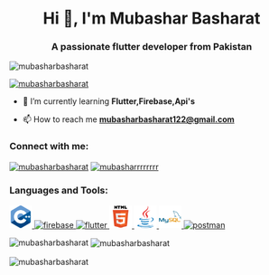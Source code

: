 <h1 align="center">Hi 👋, I'm Mubashar Basharat</h1>
<h3 align="center">A passionate flutter developer from Pakistan</h3>

<p align="left"> <img src="https://komarev.com/ghpvc/?username=mubasharbasharat&label=Profile%20views&color=0e75b6&style=flat" alt="mubasharbasharat" /> </p>

<p align="left"> <a href="https://github.com/ryo-ma/github-profile-trophy"><img src="https://github-profile-trophy.vercel.app/?username=mubasharbasharat" alt="mubasharbasharat" /></a> </p>

- 🌱 I’m currently learning **Flutter,Firebase,Api's**

- 📫 How to reach me **mubasharbasharat122@gmail.com**

<h3 align="left">Connect with me:</h3>
<p align="left">
<a href="https://linkedin.com/in/mubasharbasharat" target="blank"><img align="center" src="https://raw.githubusercontent.com/rahuldkjain/github-profile-readme-generator/master/src/images/icons/Social/linked-in-alt.svg" alt="mubasharbasharat" height="30" width="40" /></a>
<a href="https://instagram.com/mubashar.___" target="blank"><img align="center" src="https://raw.githubusercontent.com/rahuldkjain/github-profile-readme-generator/master/src/images/icons/Social/instagram.svg" alt="mubasharrrrrrrr" height="30" width="40" /></a>
</p>

<h3 align="left">Languages and Tools:</h3>
<p align="left"> <a href="https://www.w3schools.com/cpp/" target="_blank" rel="noreferrer"> <img src="https://raw.githubusercontent.com/devicons/devicon/master/icons/cplusplus/cplusplus-original.svg" alt="cplusplus" width="40" height="40"/> </a> <a href="https://firebase.google.com/" target="_blank" rel="noreferrer"> <img src="https://www.vectorlogo.zone/logos/firebase/firebase-icon.svg" alt="firebase" width="40" height="40"/> </a> <a href="https://flutter.dev" target="_blank" rel="noreferrer"> <img src="https://www.vectorlogo.zone/logos/flutterio/flutterio-icon.svg" alt="flutter" width="40" height="40"/> </a> <a href="https://www.w3.org/html/" target="_blank" rel="noreferrer"> <img src="https://raw.githubusercontent.com/devicons/devicon/master/icons/html5/html5-original-wordmark.svg" alt="html5" width="40" height="40"/> </a> <a href="https://www.java.com" target="_blank" rel="noreferrer"> <img src="https://raw.githubusercontent.com/devicons/devicon/master/icons/java/java-original.svg" alt="java" width="40" height="40"/> </a> <a href="https://www.mysql.com/" target="_blank" rel="noreferrer"> <img src="https://raw.githubusercontent.com/devicons/devicon/master/icons/mysql/mysql-original-wordmark.svg" alt="mysql" width="40" height="40"/> </a> <a href="https://postman.com" target="_blank" rel="noreferrer"> <img src="https://www.vectorlogo.zone/logos/getpostman/getpostman-icon.svg" alt="postman" width="40" height="40"/> </a> </p>

<p><img align="left" src="https://github-readme-stats.vercel.app/api/top-langs?username=mubasharbasharat&show_icons=true&locale=en&layout=compact" alt="mubasharbasharat" /></p>

<p>&nbsp;<img align="center" src="https://github-readme-stats.vercel.app/api?username=mubasharbasharat&show_icons=true&locale=en" alt="mubasharbasharat" /></p>

<p><img align="center" src="https://github-readme-streak-stats.herokuapp.com/?user=mubasharbasharat&" alt="mubasharbasharat" /></p>
